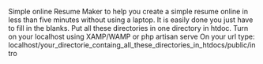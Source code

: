 
Simple online Resume Maker to help you create a simple resume online in less than five minutes without using a laptop.
It is easily done you just have to fill in the blanks.
Put all these directories in one directory in htdoc. 
Turn on your localhost using XAMP/WAMP or php artisan serve
On your url type:
localhost/your_directorie_containg_all_these_directories_in_htdocs/public/intro
